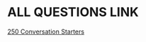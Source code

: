 # ALL QUESTIONS LINK

[250 Conversation Starters](https://github.com/Maks-T/questions-for-the-conversation/blob/main/250%20Conversation%20Starters)


